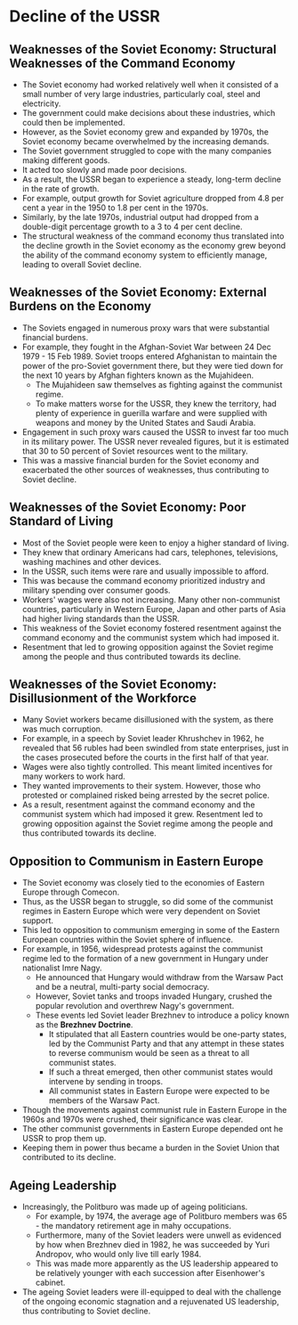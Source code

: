 # Decline of the USSR

## Weaknesses of the Soviet Economy: Structural Weaknesses of the Command Economy

- The Soviet economy had worked relatively well when it consisted of a small number of very large industries, particularly coal, steel and electricity. 
- The government could make decisions about these industries, which could then be implemented.
- However, as the Soviet economy grew and expanded by 1970s, the Soviet economy became overwhelmed by the increasing demands. 
- The Soviet government struggled to cope with the many companies making different goods.
- It acted too slowly and made poor decisions. 
- As a result, the USSR began to experience a steady, long-term decline in the rate of growth.
- For example, output growth for Soviet agriculture dropped from 4.8 per cent a year in the 1950 to 1.8 per cent in the 1970s.
- Similarly, by the late 1970s, industrial output had dropped from a double-digit percentage growth to a 3 to 4 per cent decline.
- The structural weakness of the command economy thus translated into the decline growth in the Soviet economy as the economy grew beyond the ability of the command economy system to efficiently manage, leading to overall Soviet decline.

## Weaknesses of the Soviet Economy: External Burdens on the Economy

- The Soviets engaged in numerous proxy wars that were substantial financial burdens.
- For example, they fought in the Afghan-Soviet War between 24 Dec 1979 - 15 Feb 1989. Soviet troops entered Afghanistan to maintain the power of the pro-Soviet government there, but they were tied down for the next 10 years by Afghan fighters known as the Mujahideen.
    * The Mujahideen saw themselves as fighting against the communist regime.
    * To make matters worse for the USSR, they knew the territory, had plenty of experience in guerilla warfare and were supplied with weapons and money by the United States and Saudi Arabia.
- Engagement in such proxy wars caused the USSR to invest far too much in its military power. The USSR never revealed figures, but it is estimated that 30 to 50 percent of Soviet resources went to the military.
- This was a massive financial burden for the Soviet economy and exacerbated the other sources of weaknesses, thus contributing to Soviet decline.

## Weaknesses of the Soviet Economy: Poor Standard of Living

- Most of the Soviet people were keen to enjoy a higher standard of living.
- They knew that ordinary Americans had cars, telephones, televisions, washing machines and other devices.
- In the USSR, such items were rare and usually impossible to afford.
- This was because the command economy prioritized industry and military spending over consumer goods.
- Workers' wages were also not increasing. Many other non-communist countries, particularly in Western Europe, Japan and other parts of Asia had higher living standards than the USSR.
- This weakness of the Soviet economy fostered resentment against the command economy and the communist system which had imposed it.
- Resentment that led to growing opposition against the Soviet regime among the people and thus contributed towards its decline.

## Weaknesses of the Soviet Economy: Disillusionment of the Workforce

- Many Soviet workers became disillusioned with the system, as there was much corruption.
- For example, in a speech by Soviet leader Khrushchev in 1962, he revealed that 56 rubles had been swindled from state enterprises, just in the cases prosecuted before the courts in the first half of that year.
- Wages were also tightly controlled. This meant limited incentives for many workers to work hard.
- They wanted improvements to their system. However, those who protested or complained risked being arrested by the secret police.
- As a result, resentment against the command economy and the communist system which had imposed it grew. Resentment led to growing opposition against the Soviet regime among the people and thus contributed towards its decline.

## Opposition to Communism in Eastern Europe

- The Soviet economy was closely tied to the economies of Eastern Europe through Comecon.
- Thus, as the USSR began to struggle, so did some of the communist regimes in Eastern Europe which were very dependent on Soviet support.
- This led to opposition to communism emerging in some of the Eastern European countries within the Soviet sphere of influence.
- For example, in 1956, widespread protests against the communist regime led to the formation of a new government in Hungary under nationalist Imre Nagy.
    * He announced that Hungary would withdraw from the Warsaw Pact and be a neutral, multi-party social democracy.
    * However, Soviet tanks and troops invaded Hungary, crushed the popular revolution and overthrew Nagy's government.
    * These events led Soviet leader Brezhnev to introduce a policy known as the __Brezhnev Doctrine__.
        + It stipulated that all Eastern countries would be one-party states, led by the Communist Party and that any attempt in these states to reverse communism would be seen as a threat to all communist states.
        + If such a threat emerged, then other communist states would intervene by sending in troops.
        + All communist states in Eastern Europe were expected to be members of the Warsaw Pact.
- Though the movements against communist rule in Eastern Europe in the 1960s and 1970s were crushed, their significance was clear.
- The other communist governments in Eastern Europe depended ont he USSR to prop them up.
- Keeping them in power thus became a burden in the Soviet Union that contributed to its decline.

## Ageing Leadership

- Increasingly, the Politburo was made up of ageing politicians.
    * For example, by 1974, the average age of Politburo members was 65 - the mandatory retirement age in mahy occupations.
    * Furthermore, many of the Soviet leaders were unwell as evidenced by how when Brezhnev died in 1982, he was succeeded by Yuri Andropov, who would only live till early 1984.
    * This was made more apparently as the US leadership appeared to be relatively younger with each succession after Eisenhower's cabinet.
- The ageing Soviet leaders were ill-equipped to deal with the challenge of the ongoing economic stagnation and a rejuvenated US leadership, thus contributing to Soviet decline.

